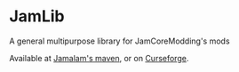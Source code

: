 # JamLib

A general multipurpose library for JamCoreModding's mods

Available at [Jamalam's maven](https://maven.jamalam.tech/), or
on [Curseforge](https://www.curseforge.com/minecraft/mc-mods/jamlib).
